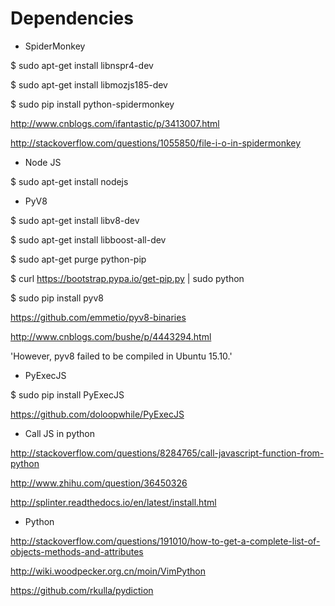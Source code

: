 Dependencies
========

- SpiderMonkey

$ sudo apt-get install libnspr4-dev

$ sudo apt-get install libmozjs185-dev

$ sudo pip install python-spidermonkey

http://www.cnblogs.com/ifantastic/p/3413007.html

http://stackoverflow.com/questions/1055850/file-i-o-in-spidermonkey

- Node JS

$ sudo apt-get install nodejs

- PyV8

$ sudo apt-get install libv8-dev

$ sudo apt-get install libboost-all-dev

$ sudo apt-get purge python-pip

$ curl https://bootstrap.pypa.io/get-pip.py | sudo python

$ sudo pip install pyv8

https://github.com/emmetio/pyv8-binaries

http://www.cnblogs.com/bushe/p/4443294.html

'However, pyv8 failed to be compiled in Ubuntu 15.10.'

- PyExecJS

$ sudo pip install PyExecJS

https://github.com/doloopwhile/PyExecJS

- Call JS in python

http://stackoverflow.com/questions/8284765/call-javascript-function-from-python

http://www.zhihu.com/question/36450326

http://splinter.readthedocs.io/en/latest/install.html

- Python

http://stackoverflow.com/questions/191010/how-to-get-a-complete-list-of-objects-methods-and-attributes

http://wiki.woodpecker.org.cn/moin/VimPython

https://github.com/rkulla/pydiction

